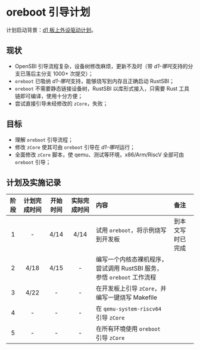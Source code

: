 ﻿# oreboot 引导计划

计划启动背景：[d1 板上外设驱动计划](../user-mode-driver/20220415-summary.md)。

## 现状

- OpenSBI 引导流程复杂，设备树修改麻烦，更新不及时（带 *d1-哪吒*支持的分支已落后主分支 1000+ 次提交）；
- `oreboot` 已吸纳 *d1-哪吒*支持，能够烧写到内存且正确启动 RustSBI；
- `oreboot` 不需要静态链接设备树，RustSBI 以库形式接入，只需要 Rust 工具链即可编译，使用十分方便；
- 尝试直接引导未经修改的 `zCore`，失败；

## 目标

- 理解 `oreboot` 引导流程；
- 修改 `zCore` 使其可由 `oreboot` 引导在 *d1-哪吒*运行；
- 全面修改 `zCore` 脚本，使 qemu、测试等环境，x86/Arm/RiscV 全部可由 `oreboot` 引导；

## 计划及实施记录

| 阶段 | 计划完成时间 | 开始时间 | 实际完成时间 | 内容 | 备注
| :-: | :-:  | :-:  | :-:  | :- | :-
|  1  |  -   | 4/14 | 4/14 | 试用 `oreboot`，将示例烧写到开发板 | 到本文写时已完成
|  2  | 4/18 | 4/15 |  -   | 编写一个内核态裸机程序，尝试调用 RustSBI 服务，参悟 `oreboot` 工作流程 |
|  3  | 4/22 |  -   |  -   | 在开发板上引导 `zCore`，并编写一键烧写 Makefile |
|  4  |  -   |  -   |  -   | 在 `qemu-system-riscv64` 引导 `zCore` |
|  5  |  -   |  -   |  -   | 在所有环境使用 `oreboot` 引导 `zCore` |
